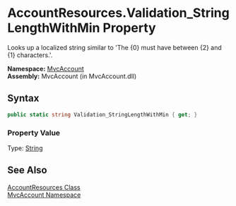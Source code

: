AccountResources.Validation_StringLengthWithMin Property
========================================================
Looks up a localized string similar to 'The {0} must have between {2} and {1} characters.'.

**Namespace:** [MvcAccount][1]  
**Assembly:** MvcAccount (in MvcAccount.dll)

Syntax
------

```csharp
public static string Validation_StringLengthWithMin { get; }
```

### Property Value
Type: [String][2]

See Also
--------
[AccountResources Class][3]  
[MvcAccount Namespace][1]  

[1]: ../README.md
[2]: http://msdn.microsoft.com/en-us/library/s1wwdcbf
[3]: README.md